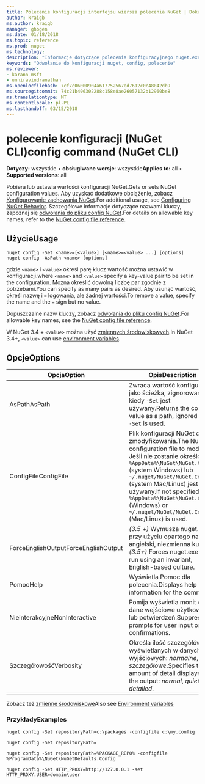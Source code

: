 ```yaml
---
title: Polecenie konfiguracji interfejsu wiersza polecenia NuGet | Dokumentacja firmy Microsoft
author: kraigb
ms.author: kraigb
manager: ghogen
ms.date: 01/18/2018
ms.topic: reference
ms.prod: nuget
ms.technology: 
description: "Informacje dotyczące polecenia konfiguracyjnego nuget.exe"
keywords: "Odwołanie do konfiguracji nuget, config, polecenie"
ms.reviewer:
- karann-msft
- unniravindranathan
ms.openlocfilehash: 7cf7c06000904a617752567ed7612c0c48042db9
ms.sourcegitcommit: 74c21b406302288c158e8ae26057132b12960be8
ms.translationtype: MT
ms.contentlocale: pl-PL
ms.lasthandoff: 03/15/2018
---
```

# <a name="config-command-nuget-cli"></a><span data-ttu-id="aaa5e-104">polecenie konfiguracji (NuGet CLI)</span><span class="sxs-lookup"><span data-stu-id="aaa5e-104">config command (NuGet CLI)</span></span>

<span data-ttu-id="aaa5e-105">**Dotyczy:** wszystkie &bullet; **obsługiwane wersje**: wszystkie</span><span class="sxs-lookup"><span data-stu-id="aaa5e-105">**Applies to:** all &bullet; **Supported versions**: all</span></span>

<span data-ttu-id="aaa5e-106">Pobiera lub ustawia wartości konfiguracji NuGet.</span><span class="sxs-lookup"><span data-stu-id="aaa5e-106">Gets or sets NuGet configuration values.</span></span> <span data-ttu-id="aaa5e-107">Aby uzyskać dodatkowe obciążenie, zobacz [Konfigurowanie zachowania NuGet](../consume-packages/configuring-nuget-behavior.md).</span><span class="sxs-lookup"><span data-stu-id="aaa5e-107">For additional usage, see [Configuring NuGet Behavior](../consume-packages/configuring-nuget-behavior.md).</span></span> <span data-ttu-id="aaa5e-108">Szczegółowe informacje dotyczące nazwami kluczy, zapoznaj się [odwołania do pliku config NuGet](../reference/nuget-config-file.md).</span><span class="sxs-lookup"><span data-stu-id="aaa5e-108">For details on allowable key names, refer to the [NuGet config file reference](../reference/nuget-config-file.md).</span></span>

## <a name="usage"></a><span data-ttu-id="aaa5e-109">Użycie</span><span class="sxs-lookup"><span data-stu-id="aaa5e-109">Usage</span></span>

```cli
nuget config -Set <name>=[<value>] [<name>=<value> ...] [options]
nuget config -AsPath <name> [options]
```

<span data-ttu-id="aaa5e-110">gdzie `<name>` i `<value>` określ parę klucz wartość można ustawić w konfiguracji.</span><span class="sxs-lookup"><span data-stu-id="aaa5e-110">where `<name>` and `<value>` specify a key-value pair to be set in the configuration.</span></span> <span data-ttu-id="aaa5e-111">Można określić dowolną liczbę par zgodnie z potrzebami.</span><span class="sxs-lookup"><span data-stu-id="aaa5e-111">You can specify as many pairs as desired.</span></span> <span data-ttu-id="aaa5e-112">Aby usunąć wartość, określ nazwę i `=` logowania, ale żadnej wartości.</span><span class="sxs-lookup"><span data-stu-id="aaa5e-112">To remove a value, specify the name and the `=` sign but no value.</span></span>

<span data-ttu-id="aaa5e-113">Dopuszczalne nazw kluczy, zobacz [odwołania do pliku config NuGet](../reference/nuget-config-file.md).</span><span class="sxs-lookup"><span data-stu-id="aaa5e-113">For allowable key names, see the [NuGet config file reference](../reference/nuget-config-file.md).</span></span>

<span data-ttu-id="aaa5e-114">W NuGet 3.4 + `<value>` można użyć [zmiennych środowiskowych](cli-ref-environment-variables.md).</span><span class="sxs-lookup"><span data-stu-id="aaa5e-114">In NuGet 3.4+, `<value>` can use [environment variables](cli-ref-environment-variables.md).</span></span>

## <a name="options"></a><span data-ttu-id="aaa5e-115">Opcje</span><span class="sxs-lookup"><span data-stu-id="aaa5e-115">Options</span></span>

| <span data-ttu-id="aaa5e-116">Opcja</span><span class="sxs-lookup"><span data-stu-id="aaa5e-116">Option</span></span> | <span data-ttu-id="aaa5e-117">Opis</span><span class="sxs-lookup"><span data-stu-id="aaa5e-117">Description</span></span> |
| --- | --- |
| <span data-ttu-id="aaa5e-118">AsPath</span><span class="sxs-lookup"><span data-stu-id="aaa5e-118">AsPath</span></span> | <span data-ttu-id="aaa5e-119">Zwraca wartość konfiguracji jako ścieżka, zignorowane, kiedy `-Set` jest używany.</span><span class="sxs-lookup"><span data-stu-id="aaa5e-119">Returns the config value as a path, ignored when `-Set` is used.</span></span> |
| <span data-ttu-id="aaa5e-120">ConfigFile</span><span class="sxs-lookup"><span data-stu-id="aaa5e-120">ConfigFile</span></span> | <span data-ttu-id="aaa5e-121">Plik konfiguracji NuGet do zmodyfikowania.</span><span class="sxs-lookup"><span data-stu-id="aaa5e-121">The NuGet configuration file to modify.</span></span> <span data-ttu-id="aaa5e-122">Jeśli nie zostanie określony, `%AppData%\NuGet\NuGet.Config` (system Windows) lub `~/.nuget/NuGet/NuGet.Config` (system Mac/Linux) jest używany.</span><span class="sxs-lookup"><span data-stu-id="aaa5e-122">If not specified, `%AppData%\NuGet\NuGet.Config` (Windows) or `~/.nuget/NuGet/NuGet.Config` (Mac/Linux) is used.</span></span>|
| <span data-ttu-id="aaa5e-123">ForceEnglishOutput</span><span class="sxs-lookup"><span data-stu-id="aaa5e-123">ForceEnglishOutput</span></span> | <span data-ttu-id="aaa5e-124">*(3.5 +)* Wymusza nuget.exe przy użyciu opartego na język angielski, niezmienna kultura.</span><span class="sxs-lookup"><span data-stu-id="aaa5e-124">*(3.5+)* Forces nuget.exe to run using an invariant, English-based culture.</span></span> |
| <span data-ttu-id="aaa5e-125">Pomoc</span><span class="sxs-lookup"><span data-stu-id="aaa5e-125">Help</span></span> | <span data-ttu-id="aaa5e-126">Wyświetla Pomoc dla polecenia.</span><span class="sxs-lookup"><span data-stu-id="aaa5e-126">Displays help information for the command.</span></span> |
| <span data-ttu-id="aaa5e-127">Nieinterakcyjne</span><span class="sxs-lookup"><span data-stu-id="aaa5e-127">NonInteractive</span></span> | <span data-ttu-id="aaa5e-128">Pomija wyświetla monit o dane wejściowe użytkownika lub potwierdzeń.</span><span class="sxs-lookup"><span data-stu-id="aaa5e-128">Suppresses prompts for user input or confirmations.</span></span> |
| <span data-ttu-id="aaa5e-129">Szczegółowość</span><span class="sxs-lookup"><span data-stu-id="aaa5e-129">Verbosity</span></span> | <span data-ttu-id="aaa5e-130">Określa ilość szczegółów wyświetlanych w danych wyjściowych: *normalne*, *quiet*, *szczegółowe*.</span><span class="sxs-lookup"><span data-stu-id="aaa5e-130">Specifies the amount of detail displayed in the output: *normal*, *quiet*, *detailed*.</span></span> |

<span data-ttu-id="aaa5e-131">Zobacz też [zmienne środowiskowe](cli-ref-environment-variables.md)</span><span class="sxs-lookup"><span data-stu-id="aaa5e-131">Also see [Environment variables](cli-ref-environment-variables.md)</span></span>

### <a name="examples"></a><span data-ttu-id="aaa5e-132">Przykłady</span><span class="sxs-lookup"><span data-stu-id="aaa5e-132">Examples</span></span>

```cli
nuget config -Set repositoryPath=c:\packages -configfile c:\my.config

nuget config -Set repositoryPath=

nuget config -Set repositoryPath=%PACKAGE_REPO% -configfile %ProgramData%\NuGet\NuGetDefaults.Config

nuget config -Set HTTP_PROXY=http://127.0.0.1 -set HTTP_PROXY.USER=domain\user
```
